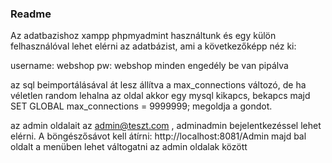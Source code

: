 ### Readme ###

Az adatbazishoz xampp phpmyadmint használtunk és egy külön felhasználóval lehet elérni az adatbázist, ami a következőképp néz ki:

username: webshop
pw: webshop
minden engedély be van pipálva


az sql beimportálásával át lesz állítva a max_connections változó, de ha véletlen random lehalna az oldal akkor egy mysql kikapcs, bekapcs majd 
SET GLOBAL max_connections = 9999999; 
megoldja a gondot.

az admin oldalait az admin@teszt.com , adminadmin bejelentkezéssel lehet elérni. A böngészősávot kell átírni:
http://localhost:8081/Admin
majd bal oldalt a menüben lehet váltogatni az admin oldalak között

